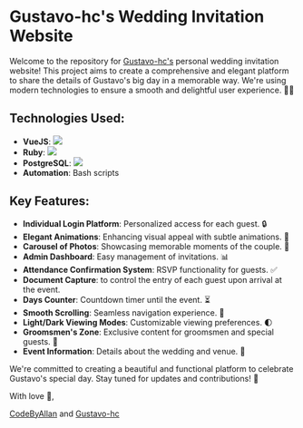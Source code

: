 # Gustavo-hc's Wedding Invitation Website

Welcome to the repository for [Gustavo-hc's](https://github.com/gustavo-hc) personal wedding invitation website! This project aims to create a comprehensive and elegant platform to share the details of Gustavo's big day in a memorable way. We're using modern technologies to ensure a smooth and delightful user experience. 💍💕

## Technologies Used:
- **VueJS**: <img src="https://img.icons8.com/color/32/000000/vue-js.png"/> 
- **Ruby**: <img src="https://img.icons8.com/color/32/000000/ruby-programming-language.png"/> 
- **PostgreSQL**: <img src="https://img.icons8.com/color/32/000000/postgreesql.png"/> 
- **Automation**: Bash scripts

## Key Features:
- **Individual Login Platform**: Personalized access for each guest. 🔒
- **Elegant Animations**: Enhancing visual appeal with subtle animations. 🎉
- **Carousel of Photos**: Showcasing memorable moments of the couple. 📸
- **Admin Dashboard**: Easy management of invitations. 📊
- **Attendance Confirmation System**: RSVP functionality for guests. ✅
- **Document Capture**: to control the entry of each guest upon arrival at the event.
- **Days Counter**: Countdown timer until the event. ⏳
- **Smooth Scrolling**: Seamless navigation experience. 🌟
- **Light/Dark Viewing Modes**: Customizable viewing preferences. 🌓
- **Groomsmen's Zone**: Exclusive content for groomsmen and special guests. 👔
- **Event Information**: Details about the wedding and venue. 🏰

We're committed to creating a beautiful and functional platform to celebrate Gustavo's special day. Stay tuned for updates and contributions! 💖


With love 💖, 

[CodeByAllan](https://github.com/CodeByAllan) and [Gustavo-hc](https://github.com/gustavo-hc)


